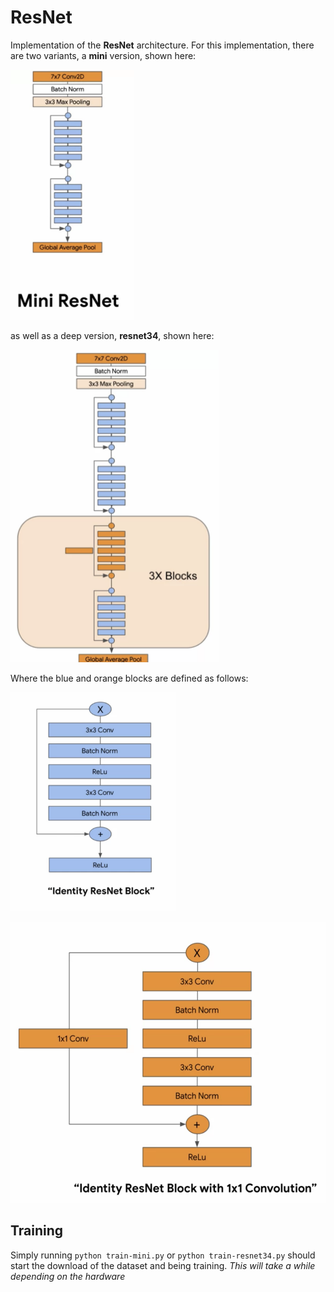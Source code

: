 # ResNet

Implementation of the **ResNet** architecture. For this implementation, there are two variants, a
__mini__ version, shown here:

<p>
    <img src="data/mini-resnet.png" height="400"/>
</p>

as well as a deep version, __resnet34__, shown here:

<p>
    <img src="data/resent-34-overview.png" height="500"/>
</p>

Where the blue and orange blocks are defined as follows:

<p>
    <img src="data/identity-block.png" height="350"/>
</p>

<p>
    <img src="data/idenity-block-with-residual.png" height="450"/>
</p>


## Training

Simply running `python train-mini.py` or `python train-resnet34.py` should start the download of the
dataset and being training. _This will take a while depending on the hardware_
